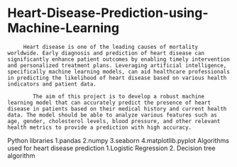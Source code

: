 # Heart-Disease-Prediction-using-Machine-Learning
         Heart disease is one of the leading causes of mortality worldwide. Early diagnosis and prediction of heart disease can significantly enhance patient outcomes by enabling timely intervention and personalized treatment plans. Leveraging artificial intelligence, specifically machine learning models, can aid healthcare professionals in predicting the likelihood of heart disease based on various health indicators and patient data.​

			The aim of this project is to develop a robust machine learning model that can accurately predict the presence of heart disease in patients based on their medical history and current health data. The model should be able to analyze various features such as age, gender, cholesterol levels, blood pressure, and other relevant health metrics to provide a prediction with high accuracy.​
   Python libraries
   1.pandas
   2.numpy
   3.seaborn
   4.matplotlib.pyplot
   Algorithms used for heart disease prediction
   1.Logistic Regression
   2. Decision tree algorithm
